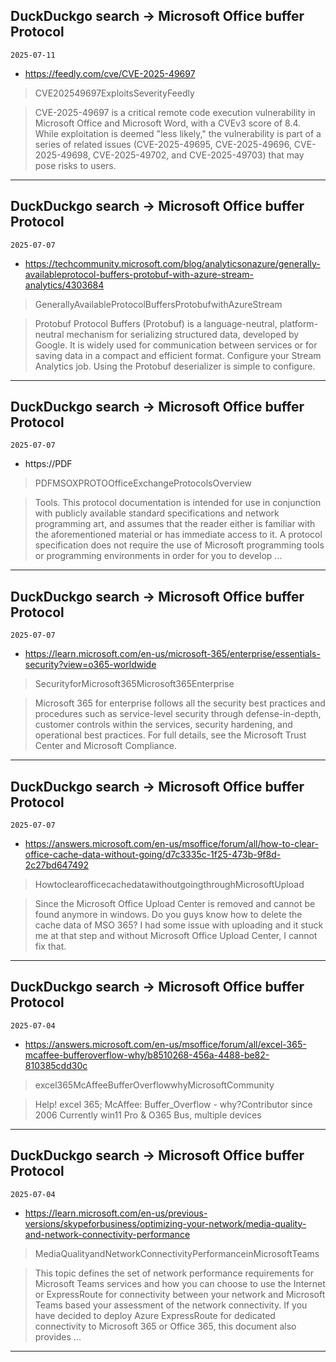 ## DuckDuckgo search -> Microsoft Office buffer Protocol
`2025-07-11`

* https://feedly.com/cve/CVE-2025-49697

<blockquote>
 CVE202549697ExploitsSeverityFeedly
</blockquote>
<blockquote>
CVE-2025-49697 is a critical remote code execution vulnerability in Microsoft Office and Microsoft Word, with a CVEv3 score of 8.4. While exploitation is deemed &quot;less likely,&quot; the vulnerability is part of a series of related issues (CVE-2025-49695, CVE-2025-49696, CVE-2025-49698, CVE-2025-49702, and CVE-2025-49703) that may pose risks to users.
</blockquote>

---

## DuckDuckgo search -> Microsoft Office buffer Protocol
`2025-07-07`

* https://techcommunity.microsoft.com/blog/analyticsonazure/generally-availableprotocol-buffers-protobuf-with-azure-stream-analytics/4303684

<blockquote>
 GenerallyAvailableProtocolBuffersProtobufwithAzureStream
</blockquote>
<blockquote>
Protobuf Protocol Buffers (Protobuf) is a language-neutral, platform-neutral mechanism for serializing structured data, developed by Google. It is widely used for communication between services or for saving data in a compact and efficient format. Configure your Stream Analytics job. Using the Protobuf deserializer is simple to configure.
</blockquote>

---

## DuckDuckgo search -> Microsoft Office buffer Protocol
`2025-07-07`

* https://PDF

<blockquote>
 PDFMSOXPROTOOfficeExchangeProtocolsOverview
</blockquote>
<blockquote>
Tools. This protocol documentation is intended for use in conjunction with publicly available standard specifications and network programming art, and assumes that the reader either is familiar with the aforementioned material or has immediate access to it. A protocol specification does not require the use of Microsoft programming tools or programming environments in order for you to develop ...
</blockquote>

---

## DuckDuckgo search -> Microsoft Office buffer Protocol
`2025-07-07`

* https://learn.microsoft.com/en-us/microsoft-365/enterprise/essentials-security?view=o365-worldwide

<blockquote>
 SecurityforMicrosoft365Microsoft365Enterprise
</blockquote>
<blockquote>
Microsoft 365 for enterprise follows all the security best practices and procedures such as service-level security through defense-in-depth, customer controls within the services, security hardening, and operational best practices. For full details, see the Microsoft Trust Center and Microsoft Compliance.
</blockquote>

---

## DuckDuckgo search -> Microsoft Office buffer Protocol
`2025-07-07`

* https://answers.microsoft.com/en-us/msoffice/forum/all/how-to-clear-office-cache-data-without-going/d7c3335c-1f25-473b-9f8d-2c27bd647492

<blockquote>
 HowtoclearofficecachedatawithoutgoingthroughMicrosoftUpload
</blockquote>
<blockquote>
Since the Microsoft Office Upload Center is removed and cannot be found anymore in windows. Do you guys know how to delete the cache data of MSO 365? I had some issue with uploading and it stuck me at that step and without Microsoft Office Upload Center, I cannot fix that.
</blockquote>

---

## DuckDuckgo search -> Microsoft Office buffer Protocol
`2025-07-04`

* https://answers.microsoft.com/en-us/msoffice/forum/all/excel-365-mcaffee-bufferoverflow-why/b8510268-456a-4488-be82-810385cdd30c

<blockquote>
 excel365McAffeeBufferOverflowwhyMicrosoftCommunity
</blockquote>
<blockquote>
Help! excel 365; McAffee: Buffer_Overflow - why?Contributor since 2006 Currently win11 Pro &amp; O365 Bus, multiple devices
</blockquote>

---

## DuckDuckgo search -> Microsoft Office buffer Protocol
`2025-07-04`

* https://learn.microsoft.com/en-us/previous-versions/skypeforbusiness/optimizing-your-network/media-quality-and-network-connectivity-performance

<blockquote>
 MediaQualityandNetworkConnectivityPerformanceinMicrosoftTeams
</blockquote>
<blockquote>
This topic defines the set of network performance requirements for Microsoft Teams services and how you can choose to use the Internet or ExpressRoute for connectivity between your network and Microsoft Teams based your assessment of the network connectivity. If you have decided to deploy Azure ExpressRoute for dedicated connectivity to Microsoft 365 or Office 365, this document also provides ...
</blockquote>

---

